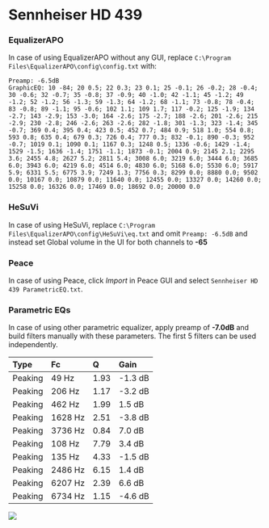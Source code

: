 # Sennheiser HD 439

### EqualizerAPO
In case of using EqualizerAPO without any GUI, replace `C:\Program Files\EqualizerAPO\config\config.txt`
with:
```
Preamp: -6.5dB
GraphicEQ: 10 -84; 20 0.5; 22 0.3; 23 0.1; 25 -0.1; 26 -0.2; 28 -0.4; 30 -0.6; 32 -0.7; 35 -0.8; 37 -0.9; 40 -1.0; 42 -1.1; 45 -1.2; 49 -1.2; 52 -1.2; 56 -1.3; 59 -1.3; 64 -1.2; 68 -1.1; 73 -0.8; 78 -0.4; 83 -0.8; 89 -1.1; 95 -0.6; 102 1.1; 109 1.7; 117 -0.2; 125 -1.9; 134 -2.7; 143 -2.9; 153 -3.0; 164 -2.6; 175 -2.7; 188 -2.6; 201 -2.6; 215 -2.9; 230 -2.8; 246 -2.6; 263 -2.6; 282 -1.8; 301 -1.3; 323 -1.4; 345 -0.7; 369 0.4; 395 0.4; 423 0.5; 452 0.7; 484 0.9; 518 1.0; 554 0.8; 593 0.8; 635 0.4; 679 0.3; 726 0.4; 777 0.3; 832 -0.1; 890 -0.3; 952 -0.7; 1019 0.1; 1090 0.1; 1167 0.3; 1248 0.5; 1336 -0.6; 1429 -1.4; 1529 -1.5; 1636 -1.4; 1751 -1.1; 1873 -0.1; 2004 0.9; 2145 2.1; 2295 3.6; 2455 4.8; 2627 5.2; 2811 5.4; 3008 6.0; 3219 6.0; 3444 6.0; 3685 6.0; 3943 6.0; 4219 6.0; 4514 6.0; 4830 6.0; 5168 6.0; 5530 6.0; 5917 5.9; 6331 5.5; 6775 3.9; 7249 1.3; 7756 0.3; 8299 0.0; 8880 0.0; 9502 0.0; 10167 0.0; 10879 0.0; 11640 0.0; 12455 0.0; 13327 0.0; 14260 0.0; 15258 0.0; 16326 0.0; 17469 0.0; 18692 0.0; 20000 0.0
```

### HeSuVi
In case of using HeSuVi, replace `C:\Program Files\EqualizerAPO\config\HeSuVi\eq.txt` and omit `Preamp:
-6.5dB` and instead set Global volume in the UI for both channels to **-65**

### Peace
In case of using Peace, click *Import* in Peace GUI and select `Sennheiser HD 439 ParametricEQ.txt`.

### Parametric EQs
In case of using other parametric equalizer, apply preamp of **-7.0dB** and build filters manually with
these parameters. The first 5 filters can be used independently.

| Type    | Fc      |    Q | Gain    |
|:--------|:--------|:-----|:--------|
| Peaking | 49 Hz   | 1.93 | -1.3 dB |
| Peaking | 206 Hz  | 1.17 | -3.2 dB |
| Peaking | 462 Hz  | 1.99 | 1.5 dB  |
| Peaking | 1628 Hz | 2.51 | -3.8 dB |
| Peaking | 3736 Hz | 0.84 | 7.0 dB  |
| Peaking | 108 Hz  | 7.79 | 3.4 dB  |
| Peaking | 135 Hz  | 4.33 | -1.5 dB |
| Peaking | 2486 Hz | 6.15 | 1.4 dB  |
| Peaking | 6207 Hz | 2.39 | 6.6 dB  |
| Peaking | 6734 Hz | 1.15 | -4.6 dB |

![](https://raw.githubusercontent.com/jaakkopasanen/AutoEq/master/results/headphonecom/sbaf-serious/Sennheiser%20HD%20439/Sennheiser%20HD%20439.png)